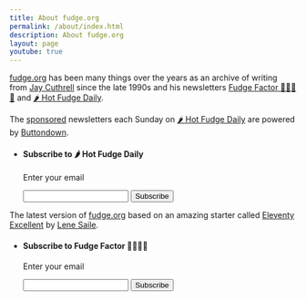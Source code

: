 ```yaml
---
title: About fudge.org
permalink: /about/index.html
description: About fudge.org
layout: page
youtube: true
---
```

[fudge.org](/) has been many things over the years as an archive of writing from [Jay Cuthrell](https://jaycuthrell.com) since the late 1990s and his newsletters [Fudge Factor 🤔💡🤯🤓](/) and [🌶️ Hot Fudge Daily](https://hot.fudge.org).

The [sponsored](/sponsorship/) newsletters each Sunday on [🌶️ Hot Fudge Daily](https://hot.fudge.org) are powered by [Buttondown](https://buttondown.email).

<ul class="wrapper grid mt-l-xl" role="list" data-rows="masonry" data-layout="50-50">
    <li class="card flow overflow-hidden">
      <h4>Subscribe to 🌶️ Hot Fudge Daily</h4>
      <form action="https://buttondown.email/api/emails/embed-subscribe/hot-fudge-daily" method="post" target="popupwindow" onsubmit="window.open('https://hot.fudge.org', 'popupwindow')" class="embeddable-buttondown-form">
      <p><label for="bd-email">Enter your email</label></p>
      <input type="email" name="email" id="bd-email" />
      <input type="submit" value="Subscribe" />
      <input type="hidden" name="tag" value="fudge.org" />
      </form>
    </li>
</ul>

The latest version of [fudge.org](/) based on an amazing starter called [Eleventy Excellent](https://github.com/madrilene/eleventy-excellent) by [Lene Saile](https://www.lenesaile.com/en/).  

 <ul class="wrapper grid mt-l-xl" role="list" data-rows="masonry" data-layout="50-50">
    <li class="card flow overflow-hidden">
      <h4>Subscribe to Fudge Factor 🤔💡🤯🤓</h4>
      <form action="https://buttondown.email/api/emails/embed-subscribe/jaycuthrell" method="post" target="popupwindow" onsubmit="window.open('https://buttondown.fudge.org', 'popupwindow')" class="embeddable-buttondown-form">
      <p><label for="bd-email">Enter your email</label></p>
      <input type="email" name="email" id="bd-email" />
      <input type="submit" value="Subscribe" />
      <input type="hidden" name="tag" value="fudge.org" />
      </form>
    </li>
</ul>
